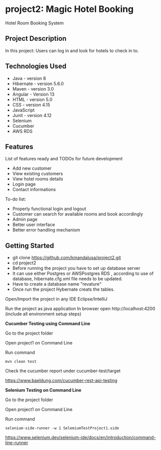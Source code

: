 # project2: Magic Hotel Booking
Hotel Room Booking System


## Project Description

In this project:
Users can log in and look for hotels to check in to.

## Technologies Used


* Java - version 8
* Hibernate - version 5.6.0
* Maven - version 3.0
* Angular - Version 13
* HTML - version 5.0
* CSS - version 4.15
* JavaScript 
* Junit - version 4.12 
* Selenium  
* Cucumber  
* AWS RDS

## Features

List of features ready and TODOs for future development
* Add new customer
* View existing customers
* View hotel rooms details 
* Login page
* Contact informations

To-do list:
* Properly functional login and logout
* Customer can search for available rooms and book accordingly
* Admin page
* Better user interface
* Better error handling mechanism


## Getting Started


   
* git clone https://github.com/kmandalusa/project2.git
* cd project2
* Before running the project you have to set up database server
* It can use either Postgres or AWSPostgres RDS , according to use of database, hibernate.cfg.xml file needs to  be updated.
* Have to create a database name "revature"
* Once run the project Hybernate creats the tables.



Open/Import the project in any IDE Eclipse/IntelliJ

Run the project as java application
In browser open http://localhost:4200
(include all environment setup steps)




**Cucumber Testing using Command Line**

Go to the project folder

Open project1 on Command Line

Run command

```
mvn clean test
```

Check the cucumber report under cucumber-test/target

https://www.baeldung.com/cucumber-rest-api-testing


**Selenium Testing on Command Line**

Go to the project folder

Open project1 on Command Line

Run command

```
selenium-side-runner -w 1 SelemiumTestProject1.side
```

https://www.selenium.dev/selenium-ide/docs/en/introduction/command-line-runner
